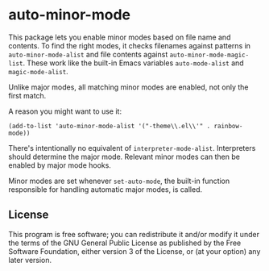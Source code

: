 # auto-minor-mode

This package lets you enable minor modes based on file name and
contents. To find the right modes, it checks filenames against
patterns in `auto-minor-mode-alist` and file contents against
`auto-minor-mode-magic-list`. These work like the built-in Emacs
variables `auto-mode-alist` and `magic-mode-alist`.

Unlike major modes, all matching minor modes are enabled, not only
the first match.

A reason you might want to use it:

    (add-to-list 'auto-minor-mode-alist '("-theme\\.el\\'" . rainbow-mode))

There's intentionally no equivalent of `interpreter-mode-alist`.
Interpreters should determine the major mode. Relevant minor modes can
then be enabled by major mode hooks.

Minor modes are set whenever `set-auto-mode`, the built-in function
responsible for handling automatic major modes, is called.

## License

This program is free software; you can redistribute it and/or modify
it under the terms of the GNU General Public License as published by
the Free Software Foundation, either version 3 of the License, or (at
your option) any later version.
